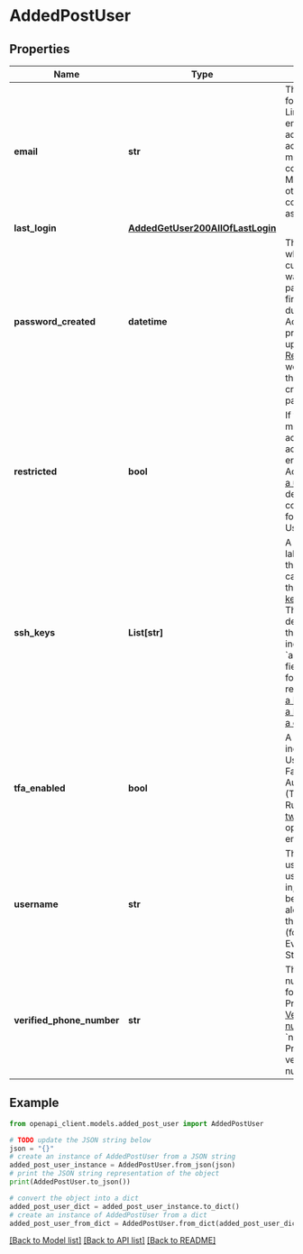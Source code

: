 # AddedPostUser


## Properties

Name | Type | Description | Notes
------------ | ------------- | ------------- | -------------
**email** | **str** | The email address for the User. Linode sends emails to this address for account management communications. May be used for other communications as configured. | 
**last_login** | [**AddedGetUser200AllOfLastLogin**](AddedGetUser200AllOfLastLogin.md) |  | [optional] 
**password_created** | **datetime** | The date and time when this User&#39;s current password was created.  User passwords are first created during the Account sign-up process, and updated using the [Reset Password](https://login.linode.com/forgot/password) webpage.  &#x60;null&#x60; if this User has not created a password yet. | [optional] [readonly] 
**restricted** | **bool** | If true, the User must be granted access to perform actions or access entities on this Account. Run [List a user&#39;s grants](https://techdocs.akamai.com/linode-api/reference/get-user-grants) for details on how to configure grants for a restricted User. | [optional] 
**ssh_keys** | **List[str]** | A list of SSH Key labels added by this User.  Users can add keys with the [Add an SSH key](https://techdocs.akamai.com/linode-api/reference/post-add-ssh-key) operation.  These keys are deployed when this User is included in the &#x60;authorized_users&#x60; field of the following requests:  - [Create a Linode](https://techdocs.akamai.com/linode-api/reference/post-linode-instance) - [Rebuild a Linode](https://techdocs.akamai.com/linode-api/reference/post-rebuild-linode-instance) - [Create a disk](https://techdocs.akamai.com/linode-api/reference/post-add-linode-disk) | [optional] [readonly] 
**tfa_enabled** | **bool** | A boolean value indicating if the User has Two Factor Authentication (TFA) enabled. Run the [Create a two factor secret](https://techdocs.akamai.com/linode-api/reference/post-tfa-enable) operation to enable TFA. | [optional] [readonly] 
**username** | **str** | The User&#39;s username. This is used for logging in, and may also be displayed alongside actions the User performs (for example, in Events or public StackScripts). | 
**verified_phone_number** | **str** | The phone number verified for this User Profile with the [Verify a phone number](https://techdocs.akamai.com/linode-api/reference/post-profile-phone-number-verify) operation.  &#x60;null&#x60; if this User Profile has no verified phone number. | [optional] [readonly] 

## Example

```python
from openapi_client.models.added_post_user import AddedPostUser

# TODO update the JSON string below
json = "{}"
# create an instance of AddedPostUser from a JSON string
added_post_user_instance = AddedPostUser.from_json(json)
# print the JSON string representation of the object
print(AddedPostUser.to_json())

# convert the object into a dict
added_post_user_dict = added_post_user_instance.to_dict()
# create an instance of AddedPostUser from a dict
added_post_user_from_dict = AddedPostUser.from_dict(added_post_user_dict)
```
[[Back to Model list]](../README.md#documentation-for-models) [[Back to API list]](../README.md#documentation-for-api-endpoints) [[Back to README]](../README.md)



